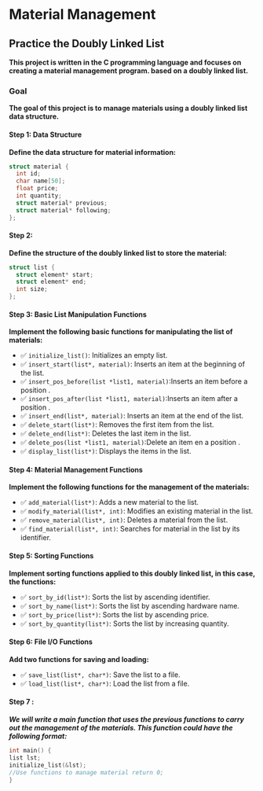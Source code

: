 # Material Management

## Practice the Doubly Linked List

**This project is written in the C programming language and focuses on creating a material management program. based on a doubly linked list.**

### Goal

**The goal of this project is to manage materials using a doubly linked list data structure.**

#### Step 1: Data Structure

**Define  the data structure for material information:**

```c
struct material {
  int id;
  char name[50];
  float price;
  int quantity;
  struct material* previous;
  struct material* following;
};
```
#### Step 2: 

**Define the structure of the doubly linked list to store the material:**

```c
struct list {
  struct element* start;
  struct element* end;
  int size;
};
```
#### Step 3: Basic List Manipulation Functions

**Implement the following basic functions for manipulating the list of materials:**

- ✅ `initialize_list()`: Initializes an empty list.
- ✅ `insert_start(list*, material)`: Inserts an item at the beginning of the list.
- ✅ `insert_pos_before(list *list1, material)`:Inserts an item before a position .
- ✅ `insert_pos_after(list *list1, material)`:Inserts an item after a position .
- ✅ `insert_end(list*, material)`: Inserts an item at the end of the list.
- ✅ `delete_start(list*)`: Removes the first item from the list.
- ✅ `delete_end(list*)`: Deletes the last item in the list.
- ✅ `delete_pos(list *list1, material)`:Delete an item en a position .
- ✅ `display_list(list*)`: Displays the items in the list.

#### Step 4: Material Management Functions

**Implement the following  functions for the management of the materials:**

- ✅ `add_material(list*)`: Adds a new material to the list.
- ✅ `modify_material(list*, int)`: Modifies an existing material in the list.
- ✅ `remove_material(list*, int)`: Deletes a material from the list.
- ✅ `find_material(list*, int)`: Searches for material in the list by its identifier.

#### Step 5: Sorting Functions

**Implement sorting functions applied to this doubly linked list, in this case, the functions:**

- ✅ `sort_by_id(list*)`: Sorts the list by ascending identifier.
- ✅ `sort_by_name(list*)`: Sorts the list by ascending hardware name.
- ✅ `sort_by_price(list*)`: Sorts the list by ascending price.
- ✅ `sort_by_quantity(list*)`: Sorts the list by increasing quantity.

#### Step 6: File I/O Functions

**Add two functions for saving and loading:**

- ✅ `save_list(list*, char*)`: Save the list to a file.
- ✅ `load_list(list*, char*)`: Load the list from a file.

#### Step 7 :

***We will write a main function that uses the previous functions to carry out the management of the materials. This function could have the following format:***
```c
int main() {
list lst;
initialize_list(&lst);
//Use functions to manage material return 0;
}
```
